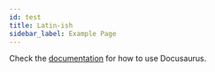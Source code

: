 ```yaml
---
id: test
title: Latin-ish
sidebar_label: Example Page
---
```


Check the [documentation](https://docusaurus.io) for how to use Docusaurus.
